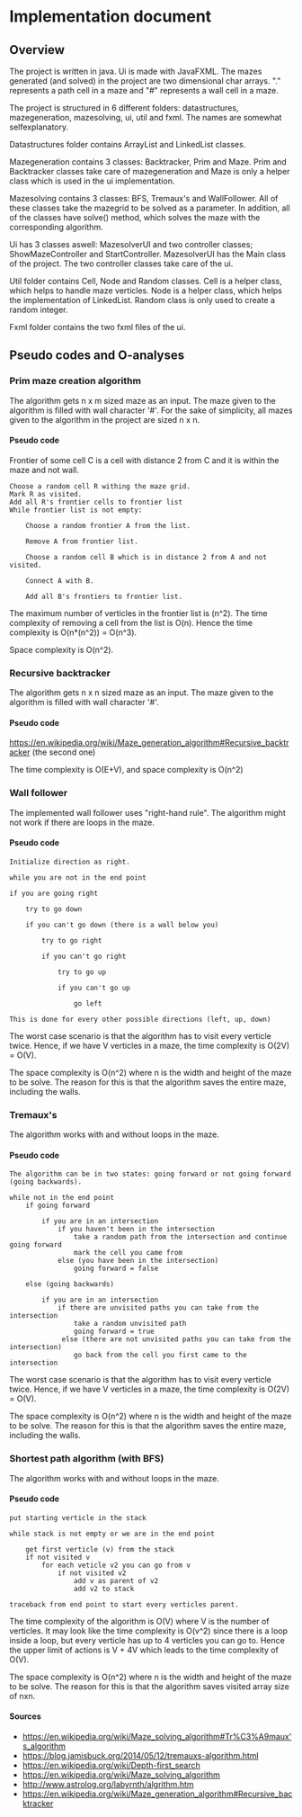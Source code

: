 # Implementation document

## Overview
The project is written in java. Ui is made with JavaFXML. The mazes generated (and solved) in the project are two dimensional char arrays. "." represents a path cell in a maze and "#" represents a wall cell in a maze. 

The project is structured in 6 different folders: datastructures, mazegeneration, mazesolving, ui, util and fxml. The names are somewhat selfexplanatory. 

Datastructures folder contains ArrayList and LinkedList classes.

Mazegeneration contains 3 classes: Backtracker, Prim and Maze. Prim and Backtracker classes take care of mazegeneration and Maze is only a helper class which is used in the ui implementation. 

Mazesolving contains 3 classes: BFS, Tremaux's and WallFollower. All of these classes take the mazegrid to be solved as a parameter. In addition, all of the classes have solve() method, which solves the maze with the corresponding algorithm. 

Ui has 3 classes aswell: MazesolverUI and two controller classes; ShowMazeController and StartController. MazesolverUI has the Main class of the project. The two controller classes take care of the ui. 

Util folder contains Cell, Node and Random classes. Cell is a helper class, which helps to handle maze verticles. Node is a helper class, which helps the implementation of LinkedList. Random class is only used to create a random integer. 

Fxml folder contains the two fxml files of the ui. 


## Pseudo codes and O-analyses

### Prim maze creation algorithm 


The algorithm gets n x m sized maze as an input. The maze given to the algorithm is filled with 
wall character '#'. For the sake of simplicity, 
all mazes given to the algorithm in the project are sized n x n. 

#### Pseudo code

Frontier of some cell C is a cell with distance 2 from C and it is within the maze and not wall.

    Choose a random cell R withing the maze grid.
    Mark R as visited.
    Add all R's frontier cells to frontier list
    While frontier list is not empty:

        Choose a random frontier A from the list.

        Remove A from frontier list.

        Choose a random cell B which is in distance 2 from A and not visited.

        Connect A with B.

        Add all B's frontiers to frontier list.

The maximum number of verticles in the frontier list is (n^2). The time complexity
of removing a cell from the list is O(n). Hence the time complexity is O(n*(n^2)) = O(n^3). 

Space complexity is O(n^2).

 ### Recursive backtracker 
 
The algorithm gets n x n sized maze as an input. The maze given to the algorithm is filled with wall character '#'. 

 #### Pseudo code
 
 https://en.wikipedia.org/wiki/Maze_generation_algorithm#Recursive_backtracker (the second one)
 
 
 The time complexity is O(E+V), and space complexity is O(n^2)
 
 ### Wall follower
 
 The implemented wall follower uses "right-hand rule". The algorithm might not work if there are loops in the maze. 
 
 #### Pseudo code
 
    Initialize direction as right. 

    while you are not in the end point

    if you are going right
    
        try to go down
        
        if you can't go down (there is a wall below you)
        
            try to go right
            
            if you can't go right
            
                try to go up
                
                if you can't go up
                
                    go left
                    
    This is done for every other possible directions (left, up, down)
    
The worst case scenario is that the algorithm has to visit every verticle twice. Hence, if we have V verticles in a  maze, the time complexity is  O(2V) = O(V).

The space complexity is O(n^2) where n is the width and height of the maze to be solve. The reason for this is that the algorithm saves the entire maze, including the walls. 

### Tremaux's

The algorithm works with and without loops in the maze.

#### Pseudo code
        
    The algorithm can be in two states: going forward or not going forward (going backwards).

    while not in the end point
        if going forward

            if you are in an intersection 
                if you haven't been in the intersection
                    take a random path from the intersection and continue going forward
                    mark the cell you came from
                else (you have been in the intersection)
                    going forward = false

        else (going backwards)

            if you are in an intersection
                if there are unvisited paths you can take from the intersection
                    take a random unvisited path
                    going forward = true
                 else (there are not unvisited paths you can take from the intersection)
                    go back from the cell you first came to the intersection
 
The worst case scenario is that the algorithm has to visit every verticle twice. Hence, if we have V verticles in a  maze, the time complexity is  O(2V) = O(V).

The space complexity is O(n^2) where n is the width and height of the maze to be solve. The reason for this is that the algorithm saves the entire maze, including the walls. 
 
### Shortest path algorithm (with BFS)
 
The algorithm works with and without loops in the maze.

#### Pseudo code

    put starting verticle in the stack

    while stack is not empty or we are in the end point

        get first verticle (v) from the stack
        if not visited v
            for each veticle v2 you can go from v 
                if not visited v2
                    add v as parent of v2
                    add v2 to stack

    traceback from end point to start every verticles parent.


The time complexity of the algorithm is O(V) where V is the number of verticles. It may look like the time complexity is O(v^2) since there is a loop inside a loop, but every verticle has up to 4 verticles you can go to. Hence the upper limit of actions is V + 4V which leads to the time complexity of O(V).  

The space complexity is O(n^2) where n is the width and height of the maze to be solve. The reason for this is that the algorithm saves visited array size of nxn.

#### Sources
- https://en.wikipedia.org/wiki/Maze_solving_algorithm#Tr%C3%A9maux's_algorithm
- https://blog.jamisbuck.org/2014/05/12/tremauxs-algorithm.html
- https://en.wikipedia.org/wiki/Depth-first_search
- https://en.wikipedia.org/wiki/Maze_solving_algorithm
- http://www.astrolog.org/labyrnth/algrithm.htm
- https://en.wikipedia.org/wiki/Maze_generation_algorithm#Recursive_backtracker
